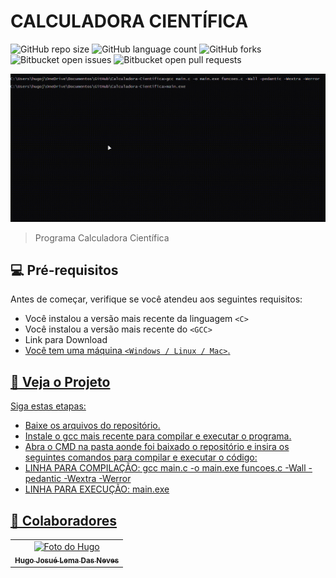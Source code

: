 # CALCULADORA CIENTÍFICA

![GitHub repo size](https://img.shields.io/github/repo-size/iuricode/README-template?style=for-the-badge)
![GitHub language count](https://img.shields.io/github/languages/count/iuricode/README-template?style=for-the-badge)
![GitHub forks](https://img.shields.io/github/forks/iuricode/README-template?style=for-the-badge)
![Bitbucket open issues](https://img.shields.io/bitbucket/issues/iuricode/README-template?style=for-the-badge)
![Bitbucket open pull requests](https://img.shields.io/bitbucket/pr-raw/iuricode/README-template?style=for-the-badge)

<img src="/video-programa/video.gif" alt="Programa Rodando">

> Programa Calculadora Científica

## 💻 Pré-requisitos

Antes de começar, verifique se você atendeu aos seguintes requisitos:

- Você instalou a versão mais recente da linguagem `<C>`
- Você instalou a versão mais recente do `<GCC>`
- Link para Download <a href="https://sourceforge.net/projects/gcc-win64/" title="Download gcc-win64">
- Você tem uma máquina `<Windows / Linux / Mac>`.

## 🚀 Veja o Projeto

Siga estas etapas:

- Baixe os arquivos do repositório.
- Instale o gcc mais recente para compilar e executar o programa.
- Abra o CMD na pasta aonde foi baixado o repositório e insira os seguintes comandos para compilar e executar o código:
- LINHA PARA COMPILAÇÃO: gcc main.c -o main.exe funcoes.c -Wall -pedantic -Wextra -Werror
- LINHA PARA EXECUÇÃO: main.exe

## 🤝 Colaboradores
<table>
    <td align="center">
      <a href="https://github.com/MusgoNato" title="Perfil Github">
        <img src="https://avatars.githubusercontent.com/u/131496781?v=4" width="100px;" alt="Foto do Hugo"/><br>
        <sub>
          <b>Hugo Josué Lema Das Neves</b>
        </sub>
      </a>
    </td>
  </tr>
</table>
